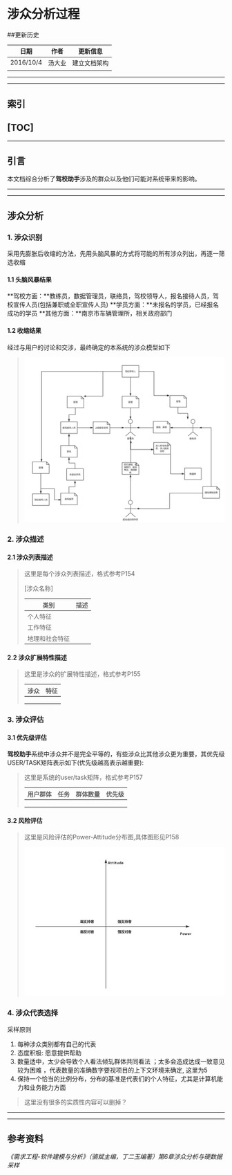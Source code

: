 # 涉众分析过程

##更新历史

| 日期        | 作者   | 更新信息   |
| --------- | ---- | ------ |
| 2016/10/4 | 汤大业  | 建立文档架构 |
|           |      |        |

---

---

## 索引

[TOC]
---
---


## 引言

​	本文档综合分析了**驾校助手**涉及的群众以及他们可能对系统带来的影响。

---

---

## 涉众分析

### 1. 涉众识别

采用先膨胀后收缩的方法，先用头脑风暴的方式将可能的所有涉众列出，再逐一筛选收缩

#### 1.1 头脑风暴结果

**驾校方面：**教练员，数据管理员，联络员，驾校领导人，报名接待人员，驾校宣传人员(包括兼职或全职宣传人员)
**学员方面：**未报名的学员，已经报名成功的学员
**其他方面：**南京市车辆管理所，相关政府部门

#### 1.2 收缩结果

经过与用户的讨论和交涉，最终确定的本系统的涉众模型如下

> ![sys_helper_target](https://github.com/CnNjuTdy/Requirements/blob/master/md/img/驾校助手交互网络草图.png?raw=true)

### 2. 涉众描述

#### 2.1 涉众列表描述

> 这里是每个涉众列表描述，格式参考P154
>
> [涉众名称]
>
> | 类别      | 描述   |
> | ------- | ---- |
> | 个人特征    |      |
> | 工作特征    |      |
> | 地理和社会特征 |      |
>


#### 2.2 涉众扩展特性描述

> 这里是涉众的扩展特性描述，格式参考P155
>
> | 涉众   | 特征   |
> | ---- | ---- |
> |      |      |
> |      |      |
> |      |      |

### 3. 涉众评估 

#### 3.1 优先级评估

**驾校助手**系统中涉众并不是完全平等的，有些涉众比其他涉众更为重要，其优先级USER/TASK矩阵表示如下(优先级越高表示越重要):

> 这里是系统的user/task矩阵，格式参考P157
>
> | 用户群体 | 任务   | 群体数量 | 优先级  |
> | ---- | ---- | ---- | ---- |
> |      |      |      |      |
> |      |      |      |      |
> |      |      |      |      |

#### 3.2 风险评估

>这里是风险评估的Power-Attitude分布图,具体图形见P158
>
>![risk-assessment](https://github.com/CnNjuTdy/Requirements/blob/master/md/img/risk_assessment.png?raw=true)

### 4. 涉众代表选择

采样原则 

1. 每种涉众类别都有自己的代表 
2. 态度积极: 愿意提供帮助  
3. 数量适中，太少会导致个人看法倾轧群体共同看法 ；太多会造成达成一致意见较为困难 ，代表数量的准确数字要视项目的上下文环境来确定, 这里为5 
4. 保持一个恰当的比例分布，分布的基准是代表们的个人特征，尤其是计算机能力和业务能力方面

> 这里没有很多的实质性内容可以删掉？

---

---

## 参考资料

*《需求工程-软件建模与分析》（骆斌主编，丁二玉编著）第6章涉众分析与硬数据采样*